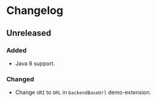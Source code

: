 # Changelog

## Unreleased

### Added

- Java 8 support.

### Changed

- Change `URI` to `URL` in `backendBaseUrl` demo-extension.
